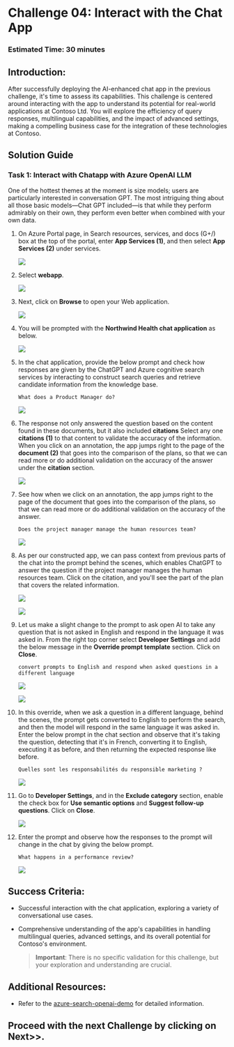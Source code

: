 # Challenge 04: Interact with the Chat App

### Estimated Time: 30 minutes

## Introduction:

After successfully deploying the AI-enhanced chat app in the previous challenge, it's time to assess its capabilities. This challenge is centered around interacting with the app to understand its potential for real-world applications at Contoso Ltd. You will explore the efficiency of query responses, multilingual capabilities, and the impact of advanced settings, making a compelling business case for the integration of these technologies at Contoso.

## Solution Guide

### Task 1: Interact with Chatapp with Azure OpenAI LLM

One of the hottest themes at the moment is size models; users are particularly interested in conversation GPT. The most intriguing thing about all those basic models—Chat GPT included—is that while they perform admirably on their own, they perform even better when combined with your own data.

1. On Azure Portal page, in Search resources, services, and docs (G+/) box at the top of the portal, enter **App Services (1)**, and then select **App Services (2)** under services.

   ![](../media/Active-image112.png)

1. Select **webapp**.

   ![](../media/Active-image113.png)
      
1. Next, click on **Browse** to open your Web application.

   ![](../media/Active-image114.png)
   
1. You will be prompted with the **Northwind Health chat application** as below. 

   ![](../media/Active-image109.png)

1. In the chat application, provide the below prompt and check how responses are given by the ChatGPT and Azure cognitive search services by interacting to construct search queries and retrieve candidate information from the knowledge base.

   ```
   What does a Product Manager do?
   ```

   ![](../media/Active-image115.png)

1. The response not only answered the question based on the content found in these documents, but it also included **citations** Select any one **citations (1)** to that content to validate the accuracy of the information. When you click on an annotation, the app jumps right to the page of the **document (2)** that goes into the comparison of the plans, so that we can read more or do additional validation on the accuracy of the answer under the **citation** section. 

   ![](../media/Active-image116.png)

1. See how when we click on an annotation, the app jumps right to the page of the document that goes into the comparison of the plans, so that we can read more or do additional validation on the accuracy of the answer. 

   ```
   Does the project manager manage the human resources team?
   ```
   
   ![](../media/3-6.png)

1. As per our constructed app, we can pass context from previous parts of the chat into the prompt behind the scenes, which enables ChatGPT to answer the question if the project manager manages the human resources team. Click on the citation, and you'll see the part of the plan that covers the related information.

   ![](../media/3-6.1.png)
   
   ![](../media/3-7.png)

1. Let us make a slight change to the prompt to ask open AI to take any question that is not asked in English and respond in the language it was asked in. From the right top corner select **Developer Settings** and add the below message in the **Override prompt template** section. Click on **Close**.

      ```
      convert prompts to English and respond when asked questions in a different language
      ```

      ![](../media/Active-image117.png)
   
      ![](../media/Active-image118.png)

1. In this override, when we ask a question in a different language, behind the scenes, the prompt gets converted to English to perform the search, and then the model will respond in the same language it was asked in. Enter the below prompt in the chat section and observe that it's taking the question, detecting that it's in French, converting it to English, executing it as before, and then returning the expected response like before.

   ```
   Quelles sont les responsabilités du responsible marketing ?
   ```

   ![](../media/3-8.png)

1. Go to **Developer Settings**, and in the **Exclude category** section, enable the check box for **Use semantic options** and **Suggest follow-up questions**. Click on **Close**.

   ![](../media/Active-image119.png)

1. Enter the prompt and observe how the responses to the prompt will change in the chat by giving the below prompt.

   ```
   What happens in a performance review?
   ```

   ![](../media/3-10.png)

## Success Criteria:
  - Successful interaction with the chat application, exploring a variety of conversational use cases.
  - Comprehensive understanding of the app's capabilities in handling multilingual queries, advanced settings, and its overall potential for Contoso's environment.
     
    > **Important**: There is no specific validation for this challenge, but your exploration and understanding are crucial.


## Additional Resources:

- Refer to the  [azure-search-openai-demo](https://github.com/Azure-Samples/azure-search-openai-demo) for detailed information.

## Proceed with the next Challenge by clicking on **Next**>>.
